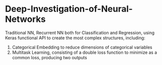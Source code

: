 # Deep-Investigation-of-Neural-Networks
Traditional NN, Recurrent NN both for Classification and Regression, using Keras functional API to create the most complex structures, including:
1. Categorical Embedding to reduce dimensions of categorical variables
2. Multitask Learning, consisting of a double loss function to minimize as a common loss, producing two outputs
